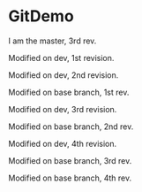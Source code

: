 # GitDemo
I am the master, 3rd rev.

Modified on dev, 1st revision. 

Modified on dev, 2nd revision.

Modified on base branch, 1st rev.

Modified on dev, 3rd revision.

Modified on base branch, 2nd rev.

Modified on dev, 4th revision.

Modified on base branch, 3rd rev.

Modified on base branch, 4th rev.
